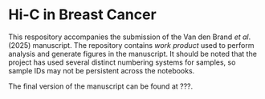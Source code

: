 # Hi-C in Breast Cancer

This respository accompanies the submission of the Van den Brand *et al*. (2025) manuscript.
The repository contains *work product* used to perform analysis and generate figures in the manuscript.
It should be noted that the project has used several distinct numbering systems for samples, so sample IDs may not be persistent across the notebooks.

The final version of  the manuscript can be found at ???.

